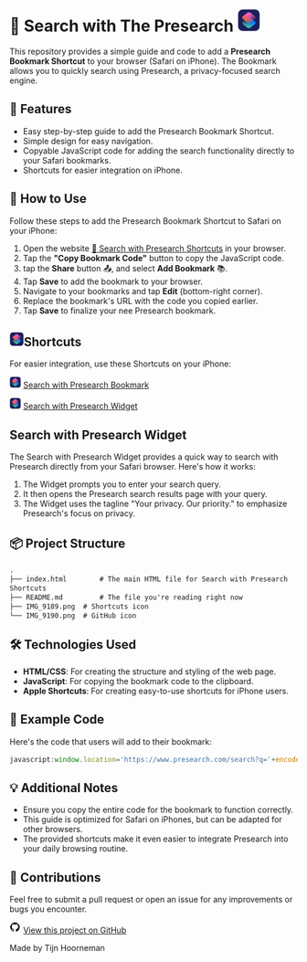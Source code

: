 # 🔎 Search with The Presearch   <img src="IMG_9189.png" alt="Shortcuts Icon" width="40" height="40">

This repository provides a simple guide and code to add a **Presearch Bookmark Shortcut** to your browser (Safari on iPhone). The Bookmark allows you to quickly search using Presearch, a privacy-focused search engine.

## 🚀 Features

- Easy step-by-step guide to add the Presearch Bookmark Shortcut.
- Simple design for easy navigation.
- Copyable JavaScript code for adding the search functionality directly to your Safari bookmarks.
- Shortcuts for easier integration on iPhone.

## 📄 How to Use

Follow these steps to add the Presearch Bookmark Shortcut to Safari on your iPhone:

1. Open the website [🔎 Search with Presearch Shortcuts](#) in your browser.
2. Tap the **"Copy Bookmark Code"** button to copy the JavaScript code.
3. tap the **Share** button 📤, and select **Add Bookmark** 📚.
4. Tap **Save** to add the bookmark to your browser.
5. Navigate to your bookmarks and tap **Edit** (bottom-right corner).
6. Replace the bookmark's URL with the code you copied earlier.
7. Tap **Save** to finalize your nee Presearch bookmark.

## <img src="IMG_9189.png" alt="Shortcuts Icon" width="25" height="25">Shortcuts

For easier integration, use these Shortcuts on your iPhone:

<img src="IMG_9189.png" alt="Shortcuts Icon" width="20" height="20"> [Search with Presearch Bookmark](https://www.icloud.com/shortcuts/92c4fa7ed3cc4595bd4a8781eff5568d)

<img src="IMG_9189.png" alt="Shortcuts Icon" width="20" height="20"> [Search with Presearch Widget](https://www.icloud.com/shortcuts/d06c5b8d42ed4bd592b6feb61ae65ad9)

## Search with Presearch Widget

The Search with Presearch Widget provides a quick way to search with Presearch directly from your Safari browser. Here's how it works:

1. The Widget prompts you to enter your search query.
2. It then opens the Presearch search results page with your query.
3. The Widget uses the tagline "Your privacy. Our priority." to emphasize Presearch's focus on privacy.

## 📦 Project Structure

```plaintext
.
├── index.html        # The main HTML file for Search with Presearch Shortcuts
├── README.md         # The file you're reading right now
├── IMG_9189.png  # Shortcuts icon
└── IMG_9190.png  # GitHub icon
```

## 🛠️ Technologies Used

- **HTML/CSS**: For creating the structure and styling of the web page.
- **JavaScript**: For copying the bookmark code to the clipboard.
- **Apple Shortcuts**: For creating easy-to-use shortcuts for iPhone users.

## 📖 Example Code

Here's the code that users will add to their bookmark:

```javascript
javascript:window.location='https://www.presearch.com/search?q='+encodeURIComponent(prompt('Your privacy. Our priority.'));
```

## 💡 Additional Notes

- Ensure you copy the entire code for the bookmark to function correctly.
- This guide is optimized for Safari on iPhones, but can be adapted for other browsers.
- The provided shortcuts make it even easier to integrate Presearch into your daily browsing routine.

## 🤝 Contributions

Feel free to submit a pull request or open an issue for any improvements or bugs you encounter.

<img src="IMG_9198.png" alt="GitHub Icon" width="20" height="20"> [View this project on GitHub](https://github.com/tijnski/PresearchBookmark)

Made by Tijn Hoorneman
